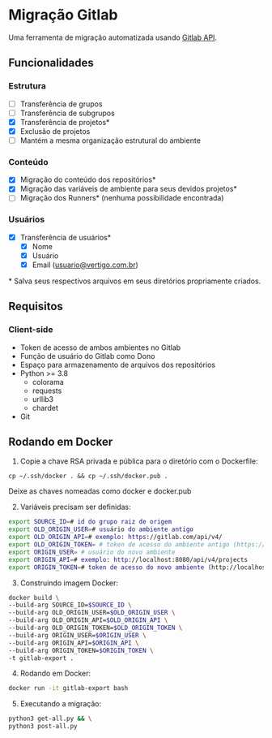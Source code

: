 # Migração Gitlab

Uma ferramenta de migração automatizada usando [Gitlab API](https://docs.gitlab.com/ee/api/).

## Funcionalidades

### Estrutura

- [ ] Transferência de grupos
- [ ] Transferência de subgrupos
- [x] Transferência de projetos*
- [x] Exclusão de projetos
- [ ] Mantém a mesma organização estrutural do ambiente

### Conteúdo

- [x] Migração do conteúdo dos repositórios*
- [x] Migração das variáveis de ambiente para seus devidos projetos*
- [ ] Migração dos Runners* (nenhuma possibilidade encontrada)

### Usuários

- [x] Transferência de usuários*
  - [x] Nome
  - [x] Usuário
  - [x] Email (usuario@vertigo.com.br)

\* Salva seus respectivos arquivos em seus diretórios propriamente criados.

## Requisitos

### Client-side

- Token de acesso de ambos ambientes no Gitlab
- Função de usuário do Gitlab como Dono
- Espaço para armazenamento de arquivos dos repositórios
- Python >= 3.8
  - colorama
  - requests
  - urllib3
  - chardet
- Git

## Rodando em Docker

1. Copie a chave RSA privada e pública para o diretório com o Dockerfile: 
  
`cp ~/.ssh/docker . && cp ~/.ssh/docker.pub .`

Deixe as chaves nomeadas como docker e docker.pub

2. Variáveis precisam ser definidas:

```bash
export SOURCE_ID=# id do grupo raiz de origem
export OLD_ORIGIN_USER=# usuário do ambiente antigo
export OLD_ORIGIN_API=# exemplo: https://gitlab.com/api/v4/
export OLD_ORIGIN_TOKEN= # token de acesso do ambiente antigo (https://gitlab.com/-/profile/personal_access_tokens)
export ORIGIN_USER= # usuário do novo ambiente
export ORIGIN_API=# exemplo: http://localhost:8080/api/v4/projects
export ORIGIN_TOKEN=# token de acesso do novo ambiente (http://localhost/-/profile/personal_access_tokens)
```

3. Construindo imagem Docker:

```bash
docker build \
--build-arg SOURCE_ID=$SOURCE_ID \
--build-arg OLD_ORIGIN_USER=$OLD_ORIGIN_USER \
--build-arg OLD_ORIGIN_API=$OLD_ORIGIN_API \
--build-arg OLD_ORIGIN_TOKEN=$OLD_ORIGIN_TOKEN \ 
--build-arg ORIGIN_USER=$ORIGIN_USER \ 
--build-arg ORIGIN_API=$ORIGIN_API \
--build-arg ORIGIN_TOKEN=$ORIGIN_TOKEN \
-t gitlab-export .
```

4. Rodando em Docker:

```bash
docker run -it gitlab-export bash
```

5. Executando a migração:

```bash
python3 get-all.py && \
python3 post-all.py
```